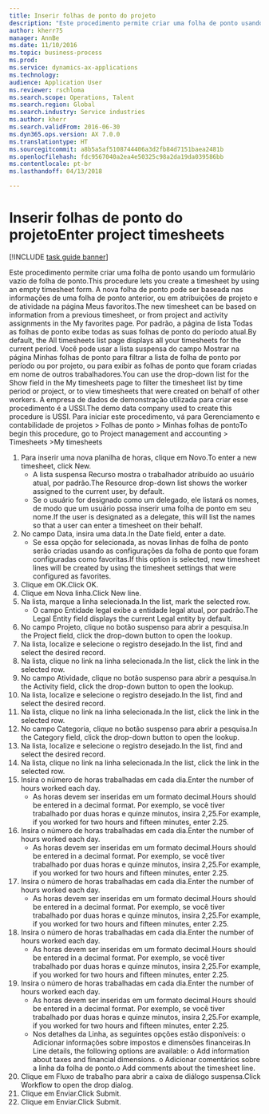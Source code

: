 ```yaml
--- 
title: Inserir folhas de ponto do projeto
description: "Este procedimento permite criar uma folha de ponto usando um formulário vazio de folha de ponto."
author: kherr75
manager: AnnBe
ms.date: 11/10/2016
ms.topic: business-process
ms.prod: 
ms.service: dynamics-ax-applications
ms.technology: 
audience: Application User
ms.reviewer: rschloma
ms.search.scope: Operations, Talent
ms.search.region: Global
ms.search.industry: Service industries
ms.author: kherr
ms.search.validFrom: 2016-06-30
ms.dyn365.ops.version: AX 7.0.0
ms.translationtype: HT
ms.sourcegitcommit: a8b5a5af5108744406a3d2fb84d7151baea2481b
ms.openlocfilehash: fdc9567040a2ea4e50325c98a2da19da039586bb
ms.contentlocale: pt-br
ms.lasthandoff: 04/13/2018

---
```

# <a name="enter-project-timesheets"></a><span data-ttu-id="2e1cf-103">Inserir folhas de ponto do projeto</span><span class="sxs-lookup"><span data-stu-id="2e1cf-103">Enter project timesheets</span></span>

[!INCLUDE [task guide banner](../../includes/task-guide-banner.md)]

<span data-ttu-id="2e1cf-104">Este procedimento permite criar uma folha de ponto usando um formulário vazio de folha de ponto.</span><span class="sxs-lookup"><span data-stu-id="2e1cf-104">This procedure lets you create a timesheet by using an empty timesheet form.</span></span> <span data-ttu-id="2e1cf-105">A nova folha de ponto pode ser baseada nas informações de uma folha de ponto anterior, ou em atribuições de projeto e de atividade na página Meus favoritos.</span><span class="sxs-lookup"><span data-stu-id="2e1cf-105">The new timesheet can be based on information from a previous timesheet, or from project and activity assignments in the My favorites page.</span></span> <span data-ttu-id="2e1cf-106">Por padrão, a página de lista Todas as folhas de ponto exibe todas as suas folhas de ponto do período atual.</span><span class="sxs-lookup"><span data-stu-id="2e1cf-106">By default, the All timesheets list page displays all your timesheets for the current period.</span></span> <span data-ttu-id="2e1cf-107">Você pode usar a lista suspensa do campo Mostrar na página Minhas folhas de ponto para filtrar a lista de folha de ponto por período ou por projeto, ou para exibir as folhas de ponto que foram criadas em nome de outros trabalhadores.</span><span class="sxs-lookup"><span data-stu-id="2e1cf-107">You can use the drop-down list for the Show field in the My timesheets page to filter the timesheet list by time period or project, or to view timesheets that were created on behalf of other workers.</span></span> <span data-ttu-id="2e1cf-108">A empresa de dados de demonstração utilizada para criar esse procedimento é a USSI.</span><span class="sxs-lookup"><span data-stu-id="2e1cf-108">The demo data company used to create this procedure is USSI.</span></span> <span data-ttu-id="2e1cf-109">Para iniciar este procedimento, vá para Gerenciamento e contabilidade de projetos > Folhas de ponto > Minhas folhas de ponto</span><span class="sxs-lookup"><span data-stu-id="2e1cf-109">To begin this procedure, go to Project management and accounting > Timesheets >My timesheets</span></span>

1. <span data-ttu-id="2e1cf-110">Para inserir uma nova planilha de horas, clique em Novo.</span><span class="sxs-lookup"><span data-stu-id="2e1cf-110">To enter a new timesheet, click New.</span></span>
    * <span data-ttu-id="2e1cf-111">A lista suspensa Recurso mostra o trabalhador atribuído ao usuário atual, por padrão.</span><span class="sxs-lookup"><span data-stu-id="2e1cf-111">The Resource drop-down list shows the worker assigned to the current user, by default.</span></span>  
    * <span data-ttu-id="2e1cf-112">Se o usuário for designado como um delegado, ele listará os nomes, de modo que um usuário possa inserir uma folha de ponto em seu nome.</span><span class="sxs-lookup"><span data-stu-id="2e1cf-112">If the user is designated as a delegate, this will list the names so that a user can enter a timesheet on their behalf.</span></span>  
2. <span data-ttu-id="2e1cf-113">No campo Data, insira uma data.</span><span class="sxs-lookup"><span data-stu-id="2e1cf-113">In the Date field, enter a date.</span></span>
    * <span data-ttu-id="2e1cf-114">Se essa opção for selecionada, as novas linhas de folha de ponto serão criadas usando as configurações da folha de ponto que foram configuradas como favoritas.</span><span class="sxs-lookup"><span data-stu-id="2e1cf-114">If this option is selected, new timesheet lines will be created by using the timesheet settings that were configured as favorites.</span></span>  
3. <span data-ttu-id="2e1cf-115">Clique em OK.</span><span class="sxs-lookup"><span data-stu-id="2e1cf-115">Click OK.</span></span>
4. <span data-ttu-id="2e1cf-116">Clique em Nova linha.</span><span class="sxs-lookup"><span data-stu-id="2e1cf-116">Click New line.</span></span>
5. <span data-ttu-id="2e1cf-117">Na lista, marque a linha selecionada.</span><span class="sxs-lookup"><span data-stu-id="2e1cf-117">In the list, mark the selected row.</span></span>
    * <span data-ttu-id="2e1cf-118">O campo Entidade legal exibe a entidade legal atual, por padrão.</span><span class="sxs-lookup"><span data-stu-id="2e1cf-118">The Legal Entity field displays the current Legal entity by default.</span></span>   
6. <span data-ttu-id="2e1cf-119">No campo Projeto, clique no botão suspenso para abrir a pesquisa.</span><span class="sxs-lookup"><span data-stu-id="2e1cf-119">In the Project field, click the drop-down button to open the lookup.</span></span>
7. <span data-ttu-id="2e1cf-120">Na lista, localize e selecione o registro desejado.</span><span class="sxs-lookup"><span data-stu-id="2e1cf-120">In the list, find and select the desired record.</span></span>
8. <span data-ttu-id="2e1cf-121">Na lista, clique no link na linha selecionada.</span><span class="sxs-lookup"><span data-stu-id="2e1cf-121">In the list, click the link in the selected row.</span></span>
9. <span data-ttu-id="2e1cf-122">No campo Atividade, clique no botão suspenso para abrir a pesquisa.</span><span class="sxs-lookup"><span data-stu-id="2e1cf-122">In the Activity field, click the drop-down button to open the lookup.</span></span>
10. <span data-ttu-id="2e1cf-123">Na lista, localize e selecione o registro desejado.</span><span class="sxs-lookup"><span data-stu-id="2e1cf-123">In the list, find and select the desired record.</span></span>
11. <span data-ttu-id="2e1cf-124">Na lista, clique no link na linha selecionada.</span><span class="sxs-lookup"><span data-stu-id="2e1cf-124">In the list, click the link in the selected row.</span></span>
12. <span data-ttu-id="2e1cf-125">No campo Categoria, clique no botão suspenso para abrir a pesquisa.</span><span class="sxs-lookup"><span data-stu-id="2e1cf-125">In the Category field, click the drop-down button to open the lookup.</span></span>
13. <span data-ttu-id="2e1cf-126">Na lista, localize e selecione o registro desejado.</span><span class="sxs-lookup"><span data-stu-id="2e1cf-126">In the list, find and select the desired record.</span></span>
14. <span data-ttu-id="2e1cf-127">Na lista, clique no link na linha selecionada.</span><span class="sxs-lookup"><span data-stu-id="2e1cf-127">In the list, click the link in the selected row.</span></span>
15. <span data-ttu-id="2e1cf-128">Insira o número de horas trabalhadas em cada dia.</span><span class="sxs-lookup"><span data-stu-id="2e1cf-128">Enter the number of hours worked each day.</span></span>
    * <span data-ttu-id="2e1cf-129">As horas devem ser inseridas em um formato decimal.</span><span class="sxs-lookup"><span data-stu-id="2e1cf-129">Hours should be entered in a decimal format.</span></span>  <span data-ttu-id="2e1cf-130">Por exemplo, se você tiver trabalhado por duas horas e quinze minutos, insira 2,25.</span><span class="sxs-lookup"><span data-stu-id="2e1cf-130">For example, if you worked for two hours and fifteen minutes, enter 2.25.</span></span>   
16. <span data-ttu-id="2e1cf-131">Insira o número de horas trabalhadas em cada dia.</span><span class="sxs-lookup"><span data-stu-id="2e1cf-131">Enter the number of hours worked each day.</span></span>
    * <span data-ttu-id="2e1cf-132">As horas devem ser inseridas em um formato decimal.</span><span class="sxs-lookup"><span data-stu-id="2e1cf-132">Hours should be entered in a decimal format.</span></span>  <span data-ttu-id="2e1cf-133">Por exemplo, se você tiver trabalhado por duas horas e quinze minutos, insira 2,25.</span><span class="sxs-lookup"><span data-stu-id="2e1cf-133">For example, if you worked for two hours and fifteen minutes, enter 2.25.</span></span>   
17. <span data-ttu-id="2e1cf-134">Insira o número de horas trabalhadas em cada dia.</span><span class="sxs-lookup"><span data-stu-id="2e1cf-134">Enter the number of hours worked each day.</span></span>
    * <span data-ttu-id="2e1cf-135">As horas devem ser inseridas em um formato decimal.</span><span class="sxs-lookup"><span data-stu-id="2e1cf-135">Hours should be entered in a decimal format.</span></span>  <span data-ttu-id="2e1cf-136">Por exemplo, se você tiver trabalhado por duas horas e quinze minutos, insira 2,25.</span><span class="sxs-lookup"><span data-stu-id="2e1cf-136">For example, if you worked for two hours and fifteen minutes, enter 2.25.</span></span>   
18. <span data-ttu-id="2e1cf-137">Insira o número de horas trabalhadas em cada dia.</span><span class="sxs-lookup"><span data-stu-id="2e1cf-137">Enter the number of hours worked each day.</span></span>
    * <span data-ttu-id="2e1cf-138">As horas devem ser inseridas em um formato decimal.</span><span class="sxs-lookup"><span data-stu-id="2e1cf-138">Hours should be entered in a decimal format.</span></span>  <span data-ttu-id="2e1cf-139">Por exemplo, se você tiver trabalhado por duas horas e quinze minutos, insira 2,25.</span><span class="sxs-lookup"><span data-stu-id="2e1cf-139">For example, if you worked for two hours and fifteen minutes, enter 2.25.</span></span>   
19. <span data-ttu-id="2e1cf-140">Insira o número de horas trabalhadas em cada dia.</span><span class="sxs-lookup"><span data-stu-id="2e1cf-140">Enter the number of hours worked each day.</span></span>
    * <span data-ttu-id="2e1cf-141">As horas devem ser inseridas em um formato decimal.</span><span class="sxs-lookup"><span data-stu-id="2e1cf-141">Hours should be entered in a decimal format.</span></span>  <span data-ttu-id="2e1cf-142">Por exemplo, se você tiver trabalhado por duas horas e quinze minutos, insira 2,25.</span><span class="sxs-lookup"><span data-stu-id="2e1cf-142">For example, if you worked for two hours and fifteen minutes, enter 2.25.</span></span>   
    * <span data-ttu-id="2e1cf-143">Nos detalhes da Linha, as seguintes opções estão disponíveis:  o  Adicionar informações sobre impostos e dimensões financeiras.</span><span class="sxs-lookup"><span data-stu-id="2e1cf-143">In Line details, the following options are available:  o  Add information about taxes and financial dimensions.</span></span>  <span data-ttu-id="2e1cf-144">o    Adicionar comentários sobre a linha da folha de ponto.</span><span class="sxs-lookup"><span data-stu-id="2e1cf-144">o    Add comments about the timesheet line.</span></span>  
20. <span data-ttu-id="2e1cf-145">Clique em Fluxo de trabalho para abrir a caixa de diálogo suspensa.</span><span class="sxs-lookup"><span data-stu-id="2e1cf-145">Click Workflow to open the drop dialog.</span></span>
21. <span data-ttu-id="2e1cf-146">Clique em Enviar.</span><span class="sxs-lookup"><span data-stu-id="2e1cf-146">Click Submit.</span></span>
22. <span data-ttu-id="2e1cf-147">Clique em Enviar.</span><span class="sxs-lookup"><span data-stu-id="2e1cf-147">Click Submit.</span></span>


